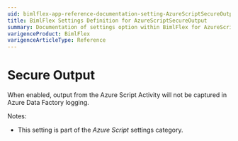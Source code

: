 ```yaml
---
uid: bimlflex-app-reference-documentation-setting-AzureScriptSecureOutput
title: BimlFlex Settings Definition for AzureScriptSecureOutput
summary: Documentation of settings option within BimlFlex for AzureScriptSecureOutput
varigenceProduct: BimlFlex
varigenceArticleType: Reference
---
```


# Secure Output

When enabled, output from the Azure Script Activity will not be captured in Azure Data Factory logging.

Notes:

* This setting is part of the *Azure Script* settings category.

